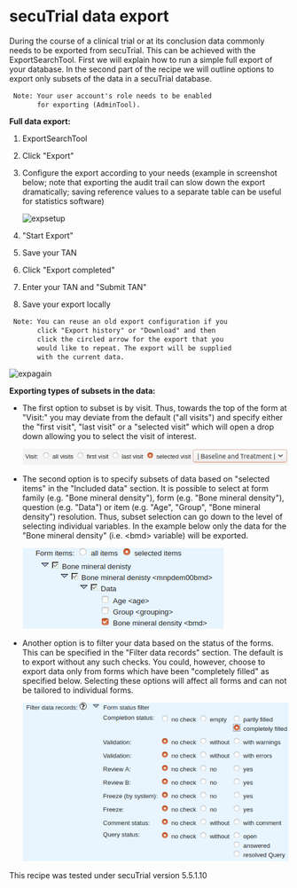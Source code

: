 # secuTrial data export

During the course of a clinical trial or at its conclusion data commonly needs to
be exported from secuTrial. This can be achieved with the ExportSearchTool.
First we will explain how to run a simple full export of your database. In the second
part of the recipe we will outline options to export only subsets of the data
in a secuTrial database.

```
 Note: Your user account's role needs to be enabled 
       for exporting (AdminTool).
```

**Full data export:**  
1. ExportSearchTool
2. Click "Export"
3. Configure the export according to your needs (example in screenshot below; note that exporting the audit trail can slow down the export dramatically; saving reference values to a separate table can be useful for statistics software)

    ![expsetup](fig/export_setup.png)

4. "Start Export"
5. Save your TAN
6. Click "Export completed"
7. Enter your TAN and "Submit TAN"
8. Save your export locally

```
 Note: You can reuse an old export configuration if you 
       click "Export history" or "Download" and then 
       click the circled arrow for the export that you 
       would like to repeat. The export will be supplied 
       with the current data.
```
![expagain](fig/export_again.png)

**Exporting types of subsets in the data:**  
* The first option to subset is by visit. Thus, towards the top of the form at "Visit:" you may deviate
from the default ("all visits") and specify either the "first visit", "last visit" or a "selected visit"
which will open a drop down allowing you to select the visit of interest.

  ![subsetvisit](fig/subset_visit.png)  

* The second option is to specify subsets of data based on "selected items" in the "Included data" section.
It is possible to select at form family (e.g. "Bone mineral density"), form (e.g. "Bone mineral density"),
question (e.g. "Data") or item (e.g. "Age", "Group", "Bone mineral density") resolution. Thus, subset selection
can go down to the level of selecting individual variables. In the example below only the data for the
"Bone mineral density" (i.e. \<bmd\> variable) will be exported.

  ![subsetbmd](fig/subset_bmd.png)

* Another option is to filter your data based on the status of the forms. This can be specified in the
"Filter data records" section. The default is to export without any such checks. You could, however,
choose to export data only from forms which have been "completely filled" as specified below.
Selecting these options will affect all forms and can not be tailored to individual forms.

  ![filterdatarec](fig/filter_data_rec.png)

This recipe was tested under secuTrial version 5.5.1.10
